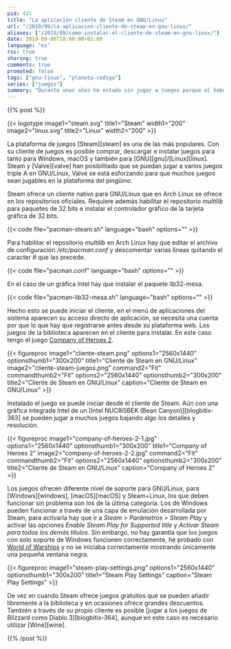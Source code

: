 ```yaml
---
pid: 431
title: "La aplicación cliente de Steam en GNU/Linux"
url: "/2019/09/la-aplicacion-cliente-de-steam-en-gnu-linux/"
aliases: ["/2019/09/como-instalar-el-cliente-de-steam-en-gnu-linux/"]
date: 2019-09-06T18:00:00+02:00
language: "es"
rss: true
sharing: true
comments: true
promoted: false
tags: ["gnu-linux", "planeta-codigo"]
series: ["juegos"]
summary: "Durante unos años he estado sin jugar a juegos porque al haberme pasado a GNU/Linux creía que no se podía al menos a los juegos comerciales actuales, en GNU/Linux hay algunos juegos que funcionan perfectamente como juegos retro con RetroArch, SuperTux, OpenTTD o Battle for Wesnoth en entre algunos de diversos géneros. Pero la realidad es que con Wine y el cliente de Steam son dos posibilidades para jugar a algunos perfectamente y tener un catálogo que no llega a la altura de Windows pero bastante amplio."
---
```


{{% post %}}


{{< logotype image1="steam.svg" title1="Steam" width1="200" image2="linux.svg" title2="Linux" width2="200" >}}

La plataforma de juegos [Steam][steam] es una de las más populares. Con su cliente de juegos es posible comprar, descargar e instalar juegos para tanto para Windows, macOS y también para [GNU][gnu]/[Linux][linux]. Steam y [Valve][valve] han posibilitado que se puedan jugar a varios juegos triple A en GNU/Linux, Valve se está esforzando para que muchos juegos sean jugables en la plataforma del pingüino.

Steam ofrece un cliente nativo para GNU/Linux que en Arch Linux se ofrece en los repositorios oficiales. Requiere además habilitar el repositorio _multilib_ para paquetes de 32 bits e instalar el controlador gráfico de la tarjeta gráfica de 32 bits.

{{< code file="pacman-steam.sh" language="bash" options="" >}}

Para habilitar el repositorio _multilib_ en Arch Linux hay que editar el archivo de configuración _/etc/pacman.conf_ y descomentar varias líneas quitando el caracter _#_ que las precede.

{{< code file="pacman.conf" language="bash" options="" >}}

En el caso de un gráfica Intel hay que instalar el paquete lib32-mesa.

{{< code file="pacman-lib32-mesa.sh" language="bash" options="" >}}

Hecho esto se puede iniciar el cliente, en el menú de aplicaciones del sistema aparecen su acceso directo de aplicación, se necesita una cuenta por que lo que hay que registrarse antes desde su plataforma web. Los juegos de la biblioteca aparecen en el cliente para instalar. En este caso tengo el juego [Company of Heroes 2](https://store.steampowered.com/app/231430/Company_of_Heroes_2/).

<div class="media">
    {{< figureproc
        image1="cliente-steam.png" options1="2560x1440" optionsthumb1="300x200" title1="Cliente de Steam en GNU/Linux"
        image2="cliente-steam-juegos.png" command2="Fit" commandthumb2="Fit" options2="2560x1440" optionsthumb2="300x200" title2="Cliente de Steam en GNU/Linux"
        caption="Cliente de Steam en GNU/Linux" >}}
</div>

Instalado el juego se puede iniciar desde el cliente de Steam. Aún con una gráfica integrada Intel de un [Intel NUC8i5BEK (Bean Canyon)][blogbitix-363] se pueden jugar a muchos juegos bajando algo los detalles y resolución.

<div class="media">
    {{< figureproc
        image1="company-of-heroes-2-1.jpg" options1="2560x1440" optionsthumb1="300x200" title1="Company of Heroes 2"
        image2="company-of-heroes-2-2.jpg" command2="Fit" commandthumb2="Fit" options2="2560x1440" optionsthumb2="300x200" title2="Cliente de Steam en GNU/Linux"
        caption="Company of Heroes 2" >}}
</div>

Los juegos ofrecen diferente nivel de soporte para GNU/Linux, para [Windows][windows], [macOS][macOS] y Steam+Linux, los que deben funcionar sin problema son los de la última categoría. Los de Windows pueden funcionar a través de una capa de emulación desarrollada por Steam, para activarla hay que ir a _Steam > Parámetros > Steam Play_ y activar las opciones _Enable Steam Play for Supported title_ y _Activar Steam para todos los demás títulos_. Sin embargo, no hay garantía que los juegos con solo soporte de Windows funcionen correctamente, he probado con [World of Warships](https://store.steampowered.com/app/552990/World_of_Warships/) y no se iniciaba correctamente mostrando únicamente una pequeña ventana negra.

<div class="media">
    {{< figureproc
        image1="steam-play-settings.png" options1="2560x1440" optionsthumb1="300x200" title1="Steam Play Settings"
        caption="Steam Play Settings" >}}
</div>

De vez en cuando Steam ofrece juegos gratuitos que se pueden añadir libremente a la biblioteca y en ocasiones ofrece grandes descuentos. También a través de su propio cliente es posible [jugar a los juegos de Blizzard como Diablo 3][blogbitix-364], aunque en este caso es necesario utilizar [Wine][wine].

{{% /post %}}
